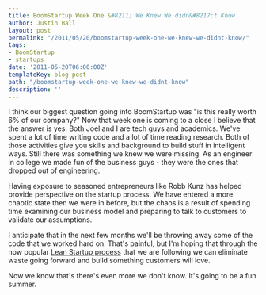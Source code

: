 ```yaml
---
title: BoomStartup Week One &#8211; We Knew We didn&#8217;t Know
author: Justin Ball
layout: post
permalink: "/2011/05/20/boomstartup-week-one-we-knew-we-didnt-know/"
tags:
- BoomStartup
- startups
date: '2011-05-20T06:00:00Z'
templateKey: blog-post
path: "/boomstartup-week-one-we-knew-we-didnt-know"
description: ''
---
```


I think our biggest question going into BoomStartup was "is this really worth 6% of our company?" Now that week one is coming to a close I believe that the answer is yes. Both Joel and I are tech guys and academics. We've spent a lot of time writing code and a lot of time reading research. Both of those activities give you skills and background to build stuff in intelligent ways. Still there was something we knew we were missing. As an engineer in college we made fun of the business guys - they were the ones that dropped out of engineering.

Having exposure to seasoned entrepreneurs like Robb Kunz has helped provide perspective on the startup process. We have entered a more chaotic state then we were in before, but the chaos is a result of spending time examining our business model and preparing to talk to customers to validate our assumptions.

I anticipate that in the next few months we'll be throwing away some of the code that we worked hard on. That's painful, but I'm hoping that through the now popular [Lean Startup process][2] that we are following we can eliminate waste going forward and build something customers will love.

 [2]: http://www.slideshare.net/jcbott/lean-startup-with-rob-kunz-7555673

Now we know that's there's even more we don't know. It's going to be a fun summer.
